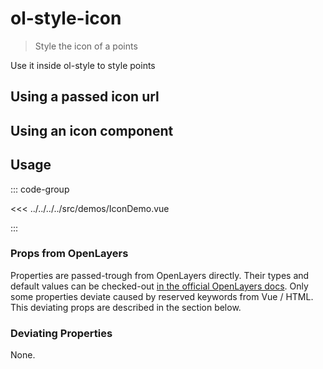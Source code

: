 # ol-style-icon

> Style the icon of a points

Use it inside ol-style to style points

<script setup>
import IconDemo from "@demos/IconDemo.vue"
import IconDemo2 from "@demos/IconDemo2.vue"
</script>

## Using a passed icon url

<ClientOnly>
  <IconDemo />
</ClientOnly>

## Using an icon component

<ClientOnly>
  <IconDemo2 />
</ClientOnly>

## Usage

::: code-group

<<< ../../../../src/demos/IconDemo.vue

:::

### Props from OpenLayers

Properties are passed-trough from OpenLayers directly.
Their types and default values can be checked-out [in the official OpenLayers docs](https://openlayers.org/en/latest/apidoc/module-ol_style_Icon-Icon.html).
Only some properties deviate caused by reserved keywords from Vue / HTML.
This deviating props are described in the section below.

### Deviating Properties

None.
